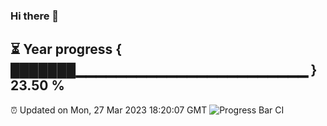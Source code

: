 ### Hi there 👋
⏳ Year progress { ███████▁▁▁▁▁▁▁▁▁▁▁▁▁▁▁▁▁▁▁▁▁▁▁ } 23.50 %
---
⏰ Updated on Mon, 27 Mar 2023 18:20:07 GMT
![Progress Bar CI](https://github.com/liununu/liununu/workflows/Progress%20Bar%20CI/badge.svg)
